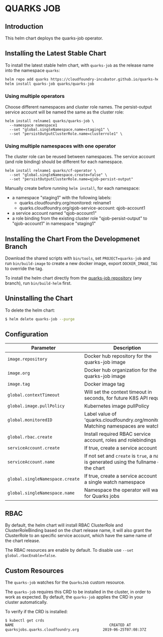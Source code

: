 # QUARKS JOB

## Introduction

This helm chart deploys the quarks-job operator.

## Installing the Latest Stable Chart

To install the latest stable helm chart, with `quarks-job` as the release name into the namespace `quarks`:

```bash
helm repo add quarks https://cloudfoundry-incubator.github.io/quarks-helm/
helm install quarks-job quarks/quarks-job
```

### Using multiple operators

Choose different namespaces and cluster role names. The persist-output service account will be named the same as the cluster role:

```
helm install relname1 quarks/quarks-job \
  --namespace namespace1
  --set "global.singleNamespace.name=staging1" \
  --set "persistOutputClusterRole.name=clusterrole1" \
```

### Using multiple namespaces with one operator

The cluster role can be reused between namespaces.
The service account (and role binding) should be different for each namespace.

```
helm install relname1 quarks/cf-operator \
  --set "global.singleNamespace.create=false" \
  --set "persistOutputClusterRole.name=qjob-persist-output"
```

Manually create before running `helm install`, for each namespace:

* a namespace "staging1" with the following labels:
  * quarks.cloudfoundry.org/monitored: relname1
  * quarks.cloudfoundry.org/qjob-service-account: qjob-account1
* a service account named "qjob-account1"
* a role binding from the existing cluster role "qjob-persist-output" to "qjob-account1" in namespace "staging1"

## Installing the Chart From the Developmenet Branch

Download the shared scripts with `bin/tools`, set `PROJECT=quarks-job` and run `bin/build-image` to create a new docker image, export `DOCKER_IMAGE_TAG` to override the tag.

To install the helm chart directly from the [quarks-job repository](https://github.com/cloudfoundry-incubator/quarks-job) (any branch), run `bin/build-helm` first.

## Uninstalling the Chart

To delete the helm chart:

```bash
$ helm delete quarks-job --purge
```

## Configuration

| Parameter                                         | Description                                                                            | Default                                        |
| ------------------------------------------------- | -------------------------------------------------------------------------------------- | ---------------------------------------------- |
| `image.repository`                                | Docker hub repository for the quarks-job image                                         | `quarks-job`                                   |
| `image.org`                                       | Docker hub organization for the quarks-job image                                       | `cfcontainerization`                           |
| `image.tag`                                       | Docker image tag                                                                       | `foobar`                                       |
| `global.contextTimeout`                           | Will set the context timeout in seconds, for future K8S API requests                   | `30`                                           |
| `global.image.pullPolicy`                         | Kubernetes image pullPolicy                                                            | `IfNotPresent`                                 |
| `global.monitoredID`                              | Label value of 'quarks.cloudfoundry.org/monitored'. Matching namespaces are watched    | release name                                   |
| `global.rbac.create`                              | Install required RBAC service account, roles and rolebindings                          | `true`                                         |
| `serviceAccount.create`                           | If true, create a service account                                                      |                                                |
| `serviceAccount.name`                             | If not set and `create` is `true`, a name is generated using the fullname of the chart |                                                |
| `global.singleNamespace.create`                   | If true, create a service account and a single watch namespace                         | `true`                                         |
| `global.singleNamespace.name`                     | Namespace the operator will watch for Quarks jobs                                      | `staging`                                      |

## RBAC

By default, the helm chart will install RBAC ClusterRole and ClusterRoleBinding based on the chart release name, it will also grant the ClusterRole to an specific service account, which have the same name of the chart release.

The RBAC resources are enable by default. To disable use `--set global.rbacEnable=false`.

## Custom Resources

The `quarks-job` watches for the `QuarksJob` custom resource.

The `quarks-job` requires this CRD to be installed in the cluster, in order to work as expected. By default, the `quarks-job` applies the CRD in your cluster automatically.

To verify if the CRD is installed:

```bash
$ kubectl get crds
NAME                                            CREATED AT
quarksjobs.quarks.cloudfoundry.org           2019-06-25T07:08:37Z
```
